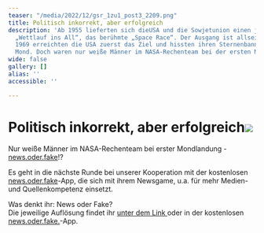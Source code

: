 ```yaml
---
teaser: "/media/2022/12/gsr_1zu1_post3_2209.png"
title: Politisch inkorrekt, aber erfolgreich
description: 'Ab 1955 lieferten sich dieUSA und die Sowjetunion einen jahrzehntelangen
  „Wettlauf ins All“, das berühmte „Space Race“. Der Ausgang ist allseits bekannt:
  1969 erreichten die USA zuerst das Ziel und hissten ihren Sternenbanner auf dem
  Mond. Doch waren nur weiße Männer im NASA-Rechenteam bei der ersten Mondlandung?'
wide: false
gallery: []
alias: ''
accessible: ''

---
```

# Politisch inkorrekt, aber erfolgreich![](/media/2022/12/gsr_1zu1_post3_2209.png)

Nur weiße Männer im NASA-Rechenteam bei erster Mondlandung - [news.oder.fake](https://www.facebook.com/newsoderfake?__cft__%5B0%5D=AZWzm60H-eJr02g7DZuzs5q1C6aszeTsbketeFXFhYbWrAmpIWVBbeDXupcKEddZKPv33gEM0HyUtA7Wvknd11j3A_Z9pn6Ge5jFTvgDPx4b6qrxRROpsy5F1DL2D8w_LDZuDv8V3HT_bMHlnGb8jYTxOC2RjJI2gp_sr6g1ccINoBKqTD4eMX1u5NxbJOLpBYIMk1y368uA07ySLEAn4GCc&__tn__=-%5DK-R)!?

Es geht in die nächste Runde bei unserer Kooperation mit der kostenlosen [news.oder.fake](https://www.facebook.com/newsoderfake?__cft__%5B0%5D=AZWzm60H-eJr02g7DZuzs5q1C6aszeTsbketeFXFhYbWrAmpIWVBbeDXupcKEddZKPv33gEM0HyUtA7Wvknd11j3A_Z9pn6Ge5jFTvgDPx4b6qrxRROpsy5F1DL2D8w_LDZuDv8V3HT_bMHlnGb8jYTxOC2RjJI2gp_sr6g1ccINoBKqTD4eMX1u5NxbJOLpBYIMk1y368uA07ySLEAn4GCc&__tn__=-%5DK-R)-App, die sich mit ihrem Newsgame, u.a. für mehr Medien- und Quellenkompetenz einsetzt.

Was denkt ihr: News oder Fake?  
Die jeweilige Auflösung findet ihr [unter dem Link ](https://headline.newsoderfake.de/mathe-mond-and-frauen-24ZMDr?fbclid=IwAR39Q30V-dZl4AhHOm-LlOgOK_YcLu8qumY44kys_QKZ3ifuZRAZV4ZHf7w)oder in der kostenlosen [news.oder.fake.](https://newsoderfake.de/)-App.